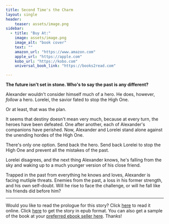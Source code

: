 ```yaml
---
title: Second Time's the Charm
layout: single
header:
    teaser: assets/image.png
sidebar:
  - title: "Buy At:"
    image: assets/image.png
    image_alt: "book cover"
    text: ""
    amazon_url: "https://www.amazon.com"
    apple_url: "https://apple.com"
    kobo_url: "https://kobo.com"
    universal_book_link: "https://books2read.com"

---
```


**The future isn't set in stone. Who's to say the past is any different?**

Alexander wouldn't consider himself much of a hero. He does, however, *follow* a hero. Lorelei, the savior fated to stop the High One.

Or at least, that was the plan.

It seems that destiny doesn't mean very much, because at every turn, the heroes have been defeated. One after another, each of Alexander's companions have perished. Now, Alexander and Lorelei stand alone against the unending hordes of the High One.

There's only one option. Send back the hero. Send back Lorelei to stop the High One and prevent all the mistakes of the past.

Lorelei disagrees, and the next thing Alexander knows, he's falling from the sky and waking up to a much younger version of his close friend.

Trapped in the past from everything he knows and loves, Alexander is facing mutliple threats. Enemies from the past, a loss in his former strength, and his own self-doubt. Will he rise to face the challenge, or will he fall like his friends did before him?

---

Would you like to read the prologue for this story? Click [here](/samples/secondtimesthecharmprologue) to read it online. Click [here](/assets/secondtimesthecharmprologue.epub) to get the story in epub format. You can also get a sample of the book at your [preferred ebook seller here](https://books2read.com). Thanks!